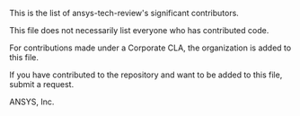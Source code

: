 This is the list of ansys-tech-review's significant contributors.

This file does not necessarily list everyone who has contributed code.

For contributions made under a Corporate CLA, the organization is
added to this file.

If you have contributed to the repository and want to be added to this file,
submit a request.


ANSYS, Inc.